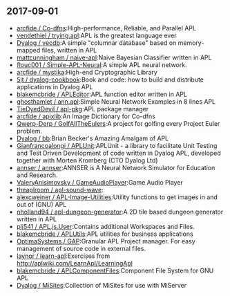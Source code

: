 ## 2017-09-01

* [arcfide / Co-dfns](https://github.com/arcfide/Co-dfns):High-performance, Reliable, and Parallel APL
* [vendethiel / trying.apl](https://github.com/vendethiel/trying.apl):APL is the greatest language ever
* [Dyalog / vecdb](https://github.com/Dyalog/vecdb):A simple "columnar database" based on memory-mapped files, written in APL
* [mattcunningham / naive-apl](https://github.com/mattcunningham/naive-apl):Naive Bayesian Classifier written in APL
* [flouc001 / Simple-APL-Neural](https://github.com/flouc001/Simple-APL-Neural):A simple APL neural network.
* [arcfide / mystika](https://github.com/arcfide/mystika):High-end Cryptographic Library
* [5jt / dyalog-cookbook](https://github.com/5jt/dyalog-cookbook):Book and code: how to build and distribute applications in Dyalog APL
* [blakemcbride / APLEditor](https://github.com/blakemcbride/APLEditor):APL function editor written in APL
* [ghosthamlet / ann.apl](https://github.com/ghosthamlet/ann.apl):Simple Neural Network Examples in 8 lines APL
* [TieDyedDevil / apl-pkg](https://github.com/TieDyedDevil/apl-pkg):APL package manager
* [arcfide / apixlib](https://github.com/arcfide/apixlib):An Image Dictionary for Co-dfns
* [Qwerp-Derp / GolfAllTheEulers](https://github.com/Qwerp-Derp/GolfAllTheEulers):A project for golfing every Project Euler problem.
* [Dyalog / bb](https://github.com/Dyalog/bb):Brian Becker's Amazing Amalgam of APL
* [Gianfrancoalongi / APLUnit](https://github.com/Gianfrancoalongi/APLUnit):APLUnit - a library to facilitate Unit Testing and Test Driven Development of code written in Dyalog APL, developed together with Morten Kromberg (CTO Dyalog Ltd)
* [annser / annser](https://github.com/annser/annser):ANNSER is A Neural Network Simulator for Education and Research.
* [ValeryAnisimovsky / GameAudioPlayer](https://github.com/ValeryAnisimovsky/GameAudioPlayer):Game Audio Player
* [theaplroom / apl-sound-wave](https://github.com/theaplroom/apl-sound-wave):
* [alexcweiner / APL-Image-Utilities](https://github.com/alexcweiner/APL-Image-Utilities):Utility functions to get images in and out of (GNU) APL
* [nholland94 / apl-dungeon-generator](https://github.com/nholland94/apl-dungeon-generator):A 2D tile based dungeon generator written in APL
* [plj541 / APL.js.User](https://github.com/plj541/APL.js.User):Contains additional Workspaces and Files.
* [blakemcbride / APLUtils](https://github.com/blakemcbride/APLUtils):APL utilities for business applications
* [OptimaSystems / GAP](https://github.com/OptimaSystems/GAP):Granular APL Project manager. For easy management of source code in external files.
* [laynor / learn-apl](https://github.com/laynor/learn-apl):Exercises from http://aplwiki.com/LearnApl/LearningApl
* [blakemcbride / APLComponentFiles](https://github.com/blakemcbride/APLComponentFiles):Component File System for GNU APL
* [Dyalog / MiSites](https://github.com/Dyalog/MiSites):Collection of MiSites for use with MiServer
